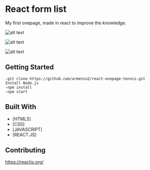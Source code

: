 # React form list

My first onepage, made in react to improve the knowledge.

![alt text](https://i.imgur.com/ik9yCWd.png)

![alt text](https://i.imgur.com/42andwc.png)

![alt text](https://i.imgur.com/zp8E9jQ.png)

## Getting Started

```
-git clone https://github.com/armenio2/react-onepage-tennis.git
Install Node.js
-npm install
-npm start
```

## Built With

* [HTML5]
* [CSS]
* [JAVASCRIPT]
* [REACT.JS]

## Contributing

https://reactjs.org/
